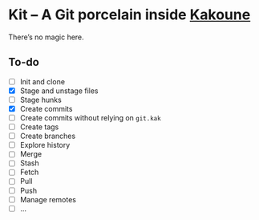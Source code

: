 # Kit – A Git porcelain inside [Kakoune](https://kakoune.org)

There’s no magic here.

## To-do

  - [ ] Init and clone
  - [x] Stage and unstage files
  - [ ] Stage hunks
  - [x] Create commits
  - [ ] Create commits without relying on `git.kak`
  - [ ] Create tags
  - [ ] Create branches
  - [ ] Explore history
  - [ ] Merge
  - [ ] Stash
  - [ ] Fetch
  - [ ] Pull
  - [ ] Push
  - [ ] Manage remotes
  - [ ] …
